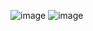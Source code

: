 ![image](https://github.com/user-attachments/assets/3c26b6a7-2a7c-4260-aa05-cf0d14f271aa)
![image](https://github.com/user-attachments/assets/da836507-f2c9-40fb-a157-7007187923f2)
